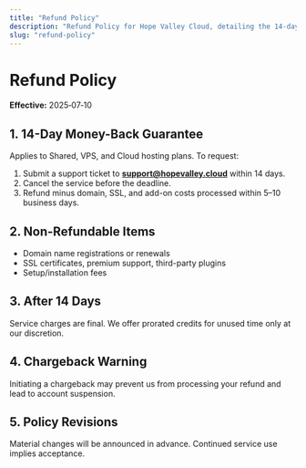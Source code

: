 ```yaml
---
title: "Refund Policy"
description: "Refund Policy for Hope Valley Cloud, detailing the 14-day money-back guarantee, non-refundable items, and chargeback warnings."
slug: "refund-policy"
---
```


# Refund Policy

**Effective:** 2025‑07‑10

## 1. 14-Day Money-Back Guarantee  
Applies to Shared, VPS, and Cloud hosting plans. To request:
1. Submit a support ticket to **support@hopevalley.cloud** within 14 days.  
2. Cancel the service before the deadline.  
3. Refund minus domain, SSL, and add-on costs processed within 5–10 business days.

## 2. Non-Refundable Items  
- Domain name registrations or renewals  
- SSL certificates, premium support, third-party plugins  
- Setup/installation fees

## 3. After 14 Days  
Service charges are final. We offer prorated credits for unused time only at our discretion.

## 4. Chargeback Warning  
Initiating a chargeback may prevent us from processing your refund and lead to account suspension.

## 5. Policy Revisions  
Material changes will be announced in advance. Continued service use implies acceptance.
